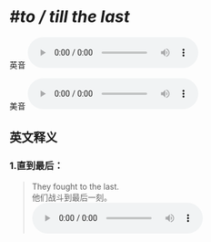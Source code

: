 # ***\#to / till the last*** 
英音
<audio src="./media/to the last1_AAC.aac" controls="controls"></audio>

美音
<audio src="./media/to the last2_AAC.aac" controls="controls"></audio>



  

英文释义
---
### 1.**直到最后：**  

 > They fought to the last.   
 > 他们战斗到最后一刻。    
<audio src="./media/last-11.aac" controls="controls"></audio>


